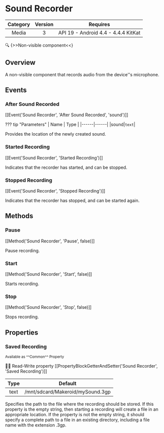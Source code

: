 # Sound Recorder

| Category | Version | Requires |
|:--------:|:-------:|:--------:|
|Media|3|API 19 - Android 4.4 - 4.4.4 KitKat|

:mag: {>>Non-visible component<<}

## Overview

A non-visible component that records audio from the device''s microphone.

## Events

### After Sound Recorded

[[Event('Sound Recorder', 'After Sound Recorded', 'sound')]]

??? tip "Parameters"
    | Name | Type |
    |------|------|
    |sound|`text`|


Provides the location of the newly created sound.

### Started Recording

[[Event('Sound Recorder', 'Started Recording')]]

Indicates that the recorder has started, and can be stopped.

### Stopped Recording

[[Event('Sound Recorder', 'Stopped Recording')]]

Indicates that the recorder has stopped, and can be started again.

## Methods

### Pause

[[Method('Sound Recorder', 'Pause', false)]]

Pause recording.

### Start

[[Method('Sound Recorder', 'Start', false)]]

Starts recording.

### Stop

[[Method('Sound Recorder', 'Stop', false)]]

Stops recording.

## Properties

### Saved Recording

<small>Available as ^^Common^^ Property</small>

:eyes::pencil: Read-Write property
[[PropertyBlockGetterAndSetter('Sound Recorder', 'Saved Recording')]]

| Type | Default |
|:----:|:-------:|
|text|/mnt/sdcard/Makeroid/mySound.3gp|

Specifies the path to the file where the recording should be stored. If this property is the empty string, then starting a recording will create a file in an appropriate location.  If the property is not the empty string, it should specify a complete path to a file in an existing directory, including a file name with the extension .3gp.